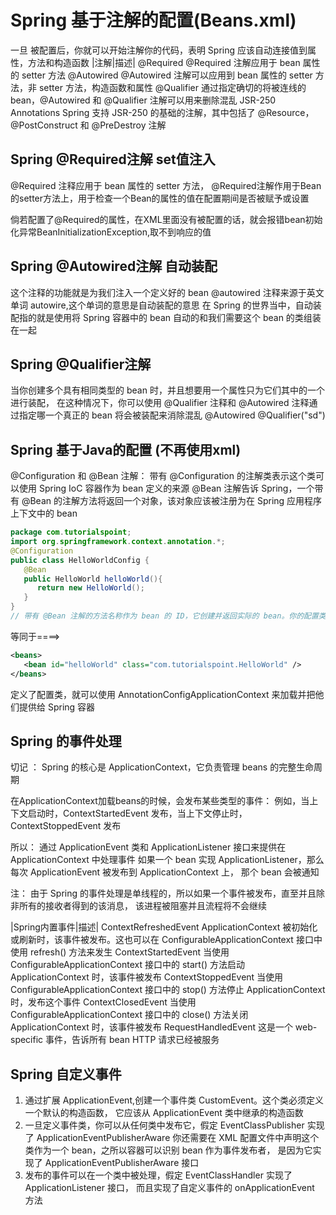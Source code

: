 # Spring 基于注解的配置(Beans.xml)
一旦 被配置后，你就可以开始注解你的代码，表明 Spring 应该自动连接值到属性，方法和构造函数
|注解|描述|
@Required   @Required 注解应用于 bean 属性的 setter 方法
@Autowired  @Autowired 注解可以应用到 bean 属性的 setter 方法，非 setter 方法，构造函数和属性
@Qualifier  通过指定确切的将被连线的 bean，@Autowired 和 @Qualifier 注解可以用来删除混乱
JSR-250 Annotations Spring 支持 JSR-250 的基础的注解，其中包括了 @Resource，@PostConstruct 和 @PreDestroy 注解

## Spring @Required注解   set值注入
@Required 注释应用于 bean 属性的 setter 方法，
@Required注解作用于Bean的setter方法上，用于检查一个Bean的属性的值在配置期间是否被赋予或设置

倘若配置了@Required的属性，在XML里面没有被配置的话，就会报错bean初始化异常BeanInitializationException,取不到响应的值

## Spring @Autowired注解  自动装配
这个注释的功能就是为我们注入一个定义好的 bean
@autowired 注释来源于英文单词 autowire,这个单词的意思是自动装配的意思
在 Spring 的世界当中，自动装配指的就是使用将 Spring 容器中的 bean 自动的和我们需要这个 bean 的类组装在一起

## Spring @Qualifier注解 
当你创建多个具有相同类型的 bean 时，并且想要用一个属性只为它们其中的一个进行装配，
在这种情况下，你可以使用 @Qualifier 注释和 @Autowired 注释通过指定哪一个真正的 bean 将会被装配来消除混乱
@Autowired
@Qualifier("sd")

## Spring 基于Java的配置 (不再使用xml)
@Configuration 和 @Bean 注解：
带有 @Configuration 的注解类表示这个类可以使用 Spring IoC 容器作为 bean 定义的来源
@Bean 注解告诉 Spring，一个带有 @Bean 的注解方法将返回一个对象，该对象应该被注册为在 Spring 应用程序上下文中的 bean
```java
package com.tutorialspoint;
import org.springframework.context.annotation.*;
@Configuration
public class HelloWorldConfig {
   @Bean 
   public HelloWorld helloWorld(){
      return new HelloWorld();
   }
}
// 带有 @Bean 注解的方法名称作为 bean 的 ID，它创建并返回实际的 bean。你的配置类可以声明多个 @Bean
```
等同于====>
```xml
<beans>
   <bean id="helloWorld" class="com.tutorialspoint.HelloWorld" />
</beans>
```
定义了配置类，就可以使用 AnnotationConfigApplicationContext 来加载并把他们提供给 Spring 容器

## Spring 的事件处理
切记 ： Spring 的核心是 ApplicationContext，它负责管理 beans 的完整生命周期

在ApplicationContext加载beans的时候，会发布某些类型的事件：
例如，当上下文启动时，ContextStartedEvent 发布，当上下文停止时，ContextStoppedEvent 发布

所以：
通过 ApplicationEvent 类和 ApplicationListener 接口来提供在 ApplicationContext 中处理事件
如果一个 bean 实现 ApplicationListener，那么每次 ApplicationEvent 被发布到 ApplicationContext 上，
那个 bean 会被通知

注：  由于 Spring 的事件处理是单线程的，所以如果一个事件被发布，直至并且除非所有的接收者得到的该消息，
        该进程被阻塞并且流程将不会继续
        
|Spring内置事件|描述|
ContextRefreshedEvent       ApplicationContext 被初始化或刷新时，该事件被发布。这也可以在 ConfigurableApplicationContext 接口中使用 refresh() 方法来发生
ContextStartedEvent         当使用 ConfigurableApplicationContext 接口中的 start() 方法启动 ApplicationContext 时，该事件被发布
ContextStoppedEvent         当使用 ConfigurableApplicationContext 接口中的 stop() 方法停止 ApplicationContext 时，发布这个事件
ContextClosedEvent          当使用 ConfigurableApplicationContext 接口中的 close() 方法关闭 ApplicationContext 时，该事件被发布
RequestHandledEvent         这是一个 web-specific 事件，告诉所有 bean HTTP 请求已经被服务


## Spring 自定义事件
1.  通过扩展 ApplicationEvent,创建一个事件类 CustomEvent。这个类必须定义一个默认的构造函数，
    它应该从 ApplicationEvent 类中继承的构造函数
2.  一旦定义事件类，你可以从任何类中发布它，假定 EventClassPublisher 实现了 ApplicationEventPublisherAware
    你还需要在 XML 配置文件中声明这个类作为一个 bean，之所以容器可以识别 bean 作为事件发布者，
    是因为它实现了 ApplicationEventPublisherAware 接口
3.  发布的事件可以在一个类中被处理，假定 EventClassHandler 实现了 ApplicationListener 接口，
    而且实现了自定义事件的 onApplicationEvent 方法






